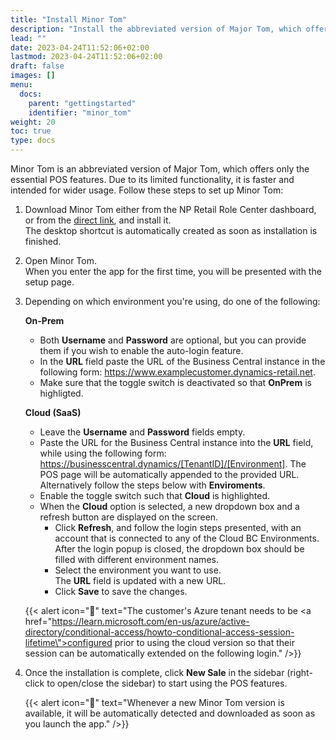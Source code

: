 ```yaml
---
title: "Install Minor Tom"
description: "Install the abbreviated version of Major Tom, which offers only the essential POS features."
lead: ""
date: 2023-04-24T11:52:06+02:00
lastmod: 2023-04-24T11:52:06+02:00
draft: false
images: []
menu:
  docs:
    parent: "gettingstarted"
    identifier: "minor_tom"
weight: 20
toc: true
type: docs
---
```


Minor Tom is an abbreviated version of Major Tom, which offers only the essential POS features. Due to its limited functionality, it is faster and intended for wider usage. Follow these steps to set up Minor Tom:

1. Download Minor Tom either from the NP Retail Role Center dashboard, or from the [direct link](https://npminortom.blob.core.windows.net/prod/Setup.exe), and install it.     
   The desktop shortcut is automatically created as soon as installation is finished.
2. Open Minor Tom.    
   When you enter the app for the first time, you will be presented with the setup page. 
3. Depending on which environment you're using, do one of the following:
   
   **On-Prem**

   - Both **Username** and **Password** are optional, but you can provide them if you wish to enable the auto-login feature. 
   - In the **URL** field paste the URL of the Business Central instance in the following form: https://www.examplecustomer.dynamics-retail.net.
   - Make sure that the toggle switch is deactivated so that **OnPrem** is highligted. 

   **Cloud (SaaS)**

   - Leave the **Username** and **Password** fields empty. 
   - Paste the URL for the Business Central instance into the **URL** field, while using the following form: https://businesscentral.dynamics/[TenantID]/[Environment]. The POS page will be automatically appended to the provided URL. Alternatively follow the steps below with **Enviroments**.
   - Enable the toggle switch such that **Cloud** is highlighted.
   - When the **Cloud** option is selected, a new dropdown box and a refresh button are displayed on the screen.
     -  Click **Refresh**, and follow the login steps presented, with an account that is connected to any of the Cloud BC Environments.    
        After the login popup is closed, the dropdown box should be filled with different environment names.
     -  Select the environment you want to use.     
        The **URL** field is updated with a new URL.
     -  Click **Save** to save the changes.

   {{< alert icon="📝" text="The customer's Azure tenant needs to be <a href=\"https://learn.microsoft.com/en-us/azure/active-directory/conditional-access/howto-conditional-access-session-lifetime\">configured</a> prior to using the cloud version so that their session can be automatically extended on the following login." />}}

4. Once the installation is complete, click **New Sale** in the sidebar (right-click to open/close the sidebar) to start using the POS features.

   {{< alert icon="📝" text="Whenever a new Minor Tom version is available, it will be automatically detected and downloaded as soon as you launch the app." />}}
